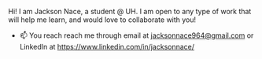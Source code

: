 Hi! I am Jackson Nace, a student @ UH.
I am open to any type of work that will help me learn, and would love to collaborate with you!

- 📫 You reach reach me through email at jacksonnace964@gmail.com or LinkedIn at https://www.linkedin.com/in/jacksonnace/


